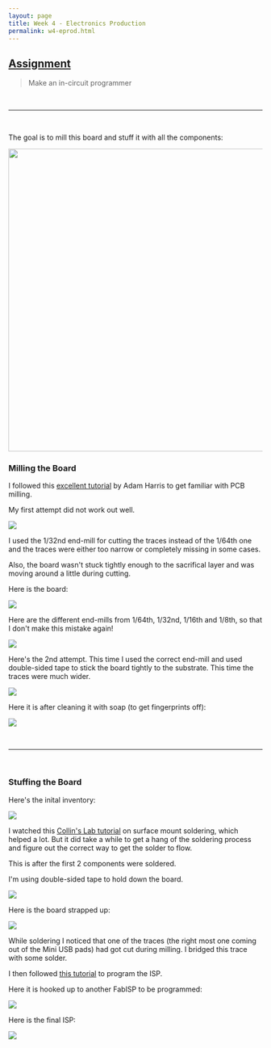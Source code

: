 ```yaml
---
layout: page
title: Week 4 - Electronics Production
permalink: w4-eprod.html
---
```


## [Assignment](http://academy.cba.mit.edu/classes/electronics_production/index.html)

> Make an in-circuit programmer

&nbsp;

---

&nbsp;

The goal is to mill this board and stuff it with all the components:
 
<img src="images/w4-hello-isp.png" height="600"/>


### Milling the Board

I followed this [excellent tutorial](https://www.youtube.com/watch?v=jkLJI8L7TUs&feature=youtu.be) by Adam Harris to get familiar with PCB milling.

My first attempt did not work out well. 

<img src="images/eprod-wrong-milling-process.jpg"/>

I used the 1/32nd end-mill for cutting the traces instead of the 1/64th one and the traces were either too narrow or 
completely missing in some cases. 

Also, the board wasn't stuck tightly enough to the sacrifical layer and was moving around a little during cutting. 

Here is the board:

<img src="images/eprod-wrong-milling-result.jpg"/>

Here are the different end-mills from 1/64th, 1/32nd, 1/16th and 1/8th, so that I don't make this mistake again!

<img src="images/eprod-end-mills.jpg"/>

Here's the 2nd attempt. This time I used the correct end-mill and used double-sided tape to stick the board tightly to the substrate.
This time the traces were much wider. 

<img src="images/eprod-2nd-attempt.jpg"/>

Here it is after cleaning it with soap (to get fingerprints off):

<img src="images/eprod-2nd-result.jpg"/>

&nbsp;

---

&nbsp;


### Stuffing the Board

Here's the inital inventory:

<img src="images/eprod-inventory.jpg"/>

I watched this [Collin's Lab tutorial](http://makezine.com/2016/02/19/learn-simple-surface-mount-soldering-in-collins-lab/) 
on surface mount soldering, which helped a lot. But it did take a while to get a hang of the soldering process and figure 
out the correct way to get the solder to flow.  

This is after the first 2 components were soldered. 

I'm using double-sided tape to hold down the board. 

<img src="images/eprod-stuffing.jpg"/>

Here is the board strapped up: 

<img src="images/eprod-magnifying.jpg"/>

While soldering I noticed that one of the traces (the right most one coming out of the Mini USB pads) had got cut during milling. 
I bridged this trace with some solder. 

I then followed [this tutorial](http://archive.fabacademy.org/archives/2016/doc/programming_FabISP.html) to program the ISP.

Here it is hooked up to another FabISP to be programmed: 

<img src="images/eprod-programming.jpg"/>

Here is the final ISP:

<img src="images/fabisp.jpg"/>
